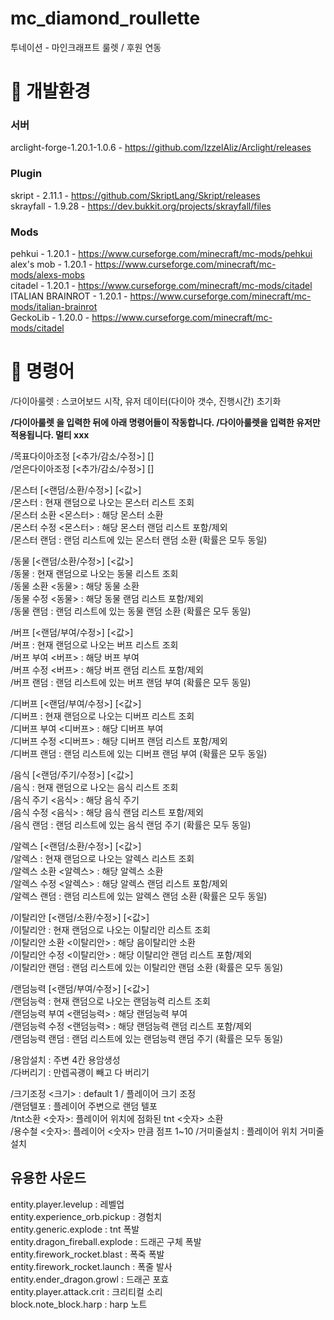 # mc_diamond_roullette

투네이션 - 마인크래프트 룰렛 / 후원 연동

# 🔧 개발환경
### 서버
arclight-forge-1.20.1-1.0.6 - https://github.com/IzzelAliz/Arclight/releases

### Plugin
skript - 2.11.1 - https://github.com/SkriptLang/Skript/releases<br/>
skrayfall - 1.9.28 - https://dev.bukkit.org/projects/skrayfall/files<br/>

### Mods
pehkui - 1.20.1 - https://www.curseforge.com/minecraft/mc-mods/pehkui<br/>
alex's mob - 1.20.1 - https://www.curseforge.com/minecraft/mc-mods/alexs-mobs<br/>
citadel - 1.20.1 - https://www.curseforge.com/minecraft/mc-mods/citadel<br/>
ITALIAN BRAINROT - 1.20.1 - https://www.curseforge.com/minecraft/mc-mods/italian-brainrot <br/>
GeckoLib - 1.20.0 - https://www.curseforge.com/minecraft/mc-mods/citadel<br/>


# 📝 명령어
/다이아룰렛 : 스코어보드 시작, 유저 데이터(다이아 갯수, 진행시간) 초기화 <br/>


**/다이아룰렛 을 입력한 뒤에 아래 명령어들이 작동합니다. /다이아룰렛을 입력한 유저만 적용됩니다. 멀티 xxx**<br/>

/목표다이아조정 [<추가/감소/수정>] [<number>]<br/>
/얻은다이아조정 [<추가/감소/수정>] [<number>]<br/>

/몬스터 [<랜덤/소환/수정>] [<값>]<br/>
/몬스터 : 현재 랜덤으로 나오는 몬스터 리스트 조회<br/>
/몬스터 소환 <몬스터> : 해당 몬스터 소환<br/>
/몬스터 수정 <몬스터> : 해당 몬스터 랜덤 리스트 포함/제외<br/>
/몬스터 랜덤 : 랜덤 리스트에 있는 몬스터 랜덤 소환 (확률은 모두 동일)<br/>

/동물 [<랜덤/소환/수정>] [<값>]<br/>
/동물 : 현재 랜덤으로 나오는 동물 리스트 조회<br/>
/동물 소환 <동물> : 해당 동물 소환<br/>
/동물 수정 <동물> : 해당 동물 랜덤 리스트 포함/제외<br/>
/동물 랜덤 : 랜덤 리스트에 있는 동물 랜덤 소환 (확률은 모두 동일)<br/>

/버프 [<랜덤/부여/수정>] [<값>]<br/>
/버프 : 현재 랜덤으로 나오는 버프 리스트 조회<br/>
/버프 부여 <버프> : 해당 버프 부여<br/>
/버프 수정 <버프> : 해당 버프 랜덤 리스트 포함/제외<br/>
/버프 랜덤 : 랜덤 리스트에 있는 버프 랜덤 부여 (확률은 모두 동일)<br/>

/디버프 [<랜덤/부여/수정>] [<값>]<br/>
/디버프 : 현재 랜덤으로 나오는 디버프 리스트 조회<br/>
/디버프 부여 <디버프> : 해당 디버프 부여<br/>
/디버프 수정 <디버프> : 해당 디버프 랜덤 리스트 포함/제외<br/>
/디버프 랜덤 : 랜덤 리스트에 있는 디버프 랜덤 부여 (확률은 모두 동일)<br/>

/음식 [<랜덤/주기/수정>] [<값>]<br/>
/음식 : 현재 랜덤으로 나오는 음식 리스트 조회<br/>
/음식 주기 <음식> : 해당 음식 주기<br/>
/음식 수정 <음식> : 해당 음식 랜덤 리스트 포함/제외<br/>
/음식 랜덤 : 랜덤 리스트에 있는 음식 랜덤 주기 (확률은 모두 동일)<br/>

/알렉스 [<랜덤/소환/수정>] [<값>]<br/>
/알렉스 : 현재 랜덤으로 나오는 알렉스 리스트 조회<br/>
/알렉스 소환 <알렉스> : 해당 알렉스 소환<br/>
/알렉스 수정 <알렉스> : 해당 알렉스 랜덤 리스트 포함/제외<br/>
/알렉스 랜덤 : 랜덤 리스트에 있는 알렉스 랜덤 소환 (확률은 모두 동일)<br/>

/이탈리안 [<랜덤/소환/수정>] [<값>]<br/>
/이탈리안 : 현재 랜덤으로 나오는 이탈리안 리스트 조회<br/>
/이탈리안 소환 <이탈리안> : 해당 음이탈리안 소환<br/>
/이탈리안 수정 <이탈리안> : 해당 이탈리안 랜덤 리스트 포함/제외<br/>
/이탈리안 랜덤 : 랜덤 리스트에 있는 이탈리안 랜덤 소환 (확률은 모두 동일)<br/>

/랜덤능력 [<랜덤/부여/수정>] [<값>]<br/>
/랜덤능력 : 현재 랜덤으로 나오는 랜덤능력 리스트 조회<br/>
/랜덤능력 부여 <랜덤능력> : 해당 랜덤능력 부여<br/>
/랜덤능력 수정 <랜덤능력> : 해당 랜덤능력 랜덤 리스트 포함/제외<br/>
/랜덤능력 랜덤 : 랜덤 리스트에 있는 랜덤능력 랜덤 주기 (확률은 모두 동일)<br/>



/용암설치 : 주변 4칸 용암생성<br/>
/다버리기 : 만렙곡괭이 빼고 다 버리기<br/>

/크기조정 <크기> : default 1 / 플레이어 크기 조정<br/>
/랜덤텔포 : 플레이어 주변으로 랜덤 텔포<br/>
/tnt소환 <숫자>: 플레이어 위치에 점화된 tnt <숫자> 소환<br/>
/용수철 <숫자>: 플레이어 <숫자> 만큼 점프 1~10 
/거미줄설치 : 플레이어 위치 거미줄 설치<br/>


## 유용한 사운드
entity.player.levelup : 레벨업 <br/>
entity.experience_orb.pickup : 경험치 <br/>
entity.generic.explode : tnt 폭발 <br/>
entity.dragon_fireball.explode : 드래곤 구체 폭발 <br/>
entity.firework_rocket.blast : 폭죽 폭발 <br/> 
entity.firework_rocket.launch : 폭줄 발사 <br/>
entity.ender_dragon.growl : 드래곤 포효 <br/>
entity.player.attack.crit : 크리티컬 소리 <br/>
block.note_block.harp : harp 노트 <br/>